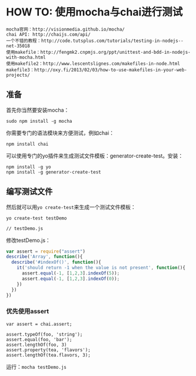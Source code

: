 # HOW TO: 使用mocha与chai进行测试

```
mocha官网：http://visionmedia.github.io/mocha/
chai API: http://chaijs.com/api/
一个不错的教程：http://code.tutsplus.com/tutorials/testing-in-nodejs--net-35018
使用makefile：http://fengmk2.cnpmjs.org/ppt/unittest-and-bdd-in-nodejs-with-mocha.html
使用makefile2：http://www.lescentslignes.com/makefiles-in-node.html
makefile3：http://oxy.fi/2013/02/03/how-to-use-makefiles-in-your-web-projects/
```

## 准备
首先你当然要安装mocha：
```
sudo npm install -g mocha
```

你需要专门的语法模块来方便测试，例如chai：
```
npm install chai
```

可以使用专门的yo插件来生成测试文件模板：generator-create-test。安装：

```
npm install -g yo
npm install -g generator-create-test
```

## 编写测试文件

然后就可以用`yo create-test`来生成一个测试文件模板：

```
yo create-test testDemo

// testDemo.js
```

修改testDemo.js：

```javascript
var assert = require("assert")
describe('Array', function(){
  describe('#indexOf()', function(){
    it('should return -1 when the value is not present', function(){
      assert.equal(-1, [1,2,3].indexOf(5));
      assert.equal(-1, [1,2,3].indexOf(0));
    })
  })
})
```

### 优先使用assert

```
var assert = chai.assert;

assert.typeOf(foo, 'string');
assert.equal(foo, 'bar');
assert.lengthOf(foo, 3)
assert.property(tea, 'flavors');
assert.lengthOf(tea.flavors, 3);
```

运行：`mocha testDemo.js`
